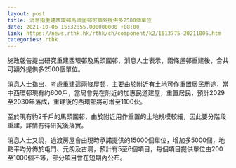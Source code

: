 ```yaml
---
layout: post
title: 消息指重建西環邨馬頭圍邨可額外提供多2500個單位
date: 2021-10-06 15:32:55.000000000 +08:00
link: https://news.rthk.hk/rthk/ch/component/k2/1613775-20211006.htm
categories: rthk
---
```


施政報告提出研究重建西環邨及馬頭圍邨，消息人士表示，兩條屋邨重建後，合共可額外提供多2500個單位。

消息人士指出，考慮重建這兩條屋邨，主要由於附近有土地可作重置居民用途，當中西環邨現有約600戶，當局會先在附近的加惠民道建屋，重置居民，預計2029至2030年落成，重建後的西環邨將可增至1100伙。

至於現有約2千戶的馬頭圍邨，由於附近用作重置的土地規模較細，因此要分階段重建，詳情有待研究後落實。

消息人士又說，過渡房屋會由現時承諾提供的15000個單位，增加多5000個，地點平均分佈於屯門、元朗及古洞，預計有5至6個項目，每個項目提供單位由200至1000個不等，部分項目會在短期內公布。
